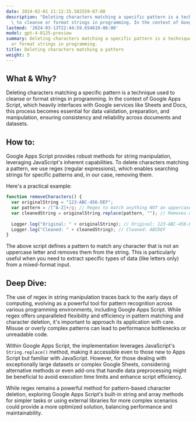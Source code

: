 ```yaml
---
date: 2024-02-01 21:12:15.582559-07:00
description: "Deleting characters matching a specific pattern is a technique used\
  \ to cleanse or format strings in programming. In the context of Google Apps Script,\u2026"
lastmod: '2024-03-13T22:44:59.654619-06:00'
model: gpt-4-0125-preview
summary: Deleting characters matching a specific pattern is a technique used to cleanse
  or format strings in programming.
title: Deleting characters matching a pattern
weight: 5
---
```


## What & Why?

Deleting characters matching a specific pattern is a technique used to cleanse or format strings in programming. In the context of Google Apps Script, which heavily interfaces with Google services like Sheets and Docs, this process becomes essential for data validation, preparation, and manipulation, ensuring consistency and reliability across documents and datasets.

## How to:

Google Apps Script provides robust methods for string manipulation, leveraging JavaScript's inherent capabilities. To delete characters matching a pattern, we use regex (regular expressions), which enables searching strings for specific patterns and, in our case, removing them.

Here's a practical example:

```javascript
function removeCharacters() {
  var originalString = "123-ABC-456-DEF";
  var pattern = /[^A-Z]+/g; // Regex to match anything NOT an uppercase letter
  var cleanedString = originalString.replace(pattern, ""); // Removes matching characters
  
  Logger.log("Original: " + originalString); // Original: 123-ABC-456-DEF
  Logger.log("Cleaned: " + cleanedString); // Cleaned: ABCDEF
}
```

The above script defines a pattern to match any character that is not an uppercase letter and removes them from the string. This is particularly useful when you need to extract specific types of data (like letters only) from a mixed-format input.

## Deep Dive:

The use of regex in string manipulation traces back to the early days of computing, evolving as a powerful tool for pattern recognition across various programming environments, including Google Apps Script. While regex offers unparalleled flexibility and efficiency in pattern matching and character deletion, it's important to approach its application with care. Misuse or overly complex patterns can lead to performance bottlenecks or unreadable code.

Within Google Apps Script, the implementation leverages JavaScript's `String.replace()` method, making it accessible even to those new to Apps Script but familiar with JavaScript. However, for those dealing with exceptionally large datasets or complex Google Sheets, considering alternative methods or even add-ons that handle data preprocessing might be beneficial to avoid execution time limits and enhance script efficiency.

While regex remains a powerful method for pattern-based character deletion, exploring Google Apps Script's built-in string and array methods for simpler tasks or using external libraries for more complex scenarios could provide a more optimized solution, balancing performance and maintainability.
